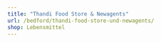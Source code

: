 ```yaml
---
title: "Thandi Food Store & Newagents"
url: /bedford/thandi-food-store-und-newagents/
shop: Lebensmittel
---
```

